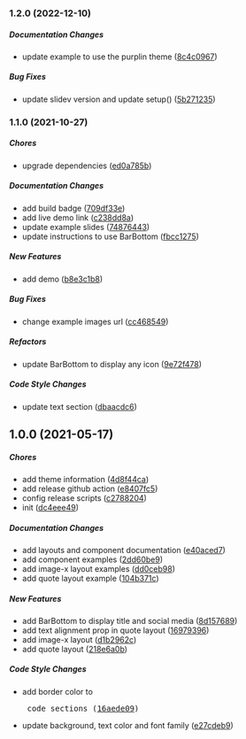 ### 1.2.0 (2022-12-10)

##### Documentation Changes

*  update example to use the purplin theme ([8c4c0967](https://github.com/moudev/slidev-theme-purplin/commit/8c4c0967684a0711577e604f286570ffaedd6d53))

##### Bug Fixes

*  update slidev version and update setup() ([5b271235](https://github.com/moudev/slidev-theme-purplin/commit/5b27123518a75d6ca880024eeb5b2f13db9e4ff7))

### 1.1.0 (2021-10-27)

##### Chores

*  upgrade dependencies ([ed0a785b](https://github.com/moudev/slidev-theme-purplin/commit/ed0a785b48c3dcdfda3d8761a03fb60bdca82cc8))

##### Documentation Changes

*  add build badge ([709df33e](https://github.com/moudev/slidev-theme-purplin/commit/709df33e7a16f8be948587023ec92d2f1a208b4c))
*  add live demo link ([c238dd8a](https://github.com/moudev/slidev-theme-purplin/commit/c238dd8adefc78c64296b7c745fd82e38de1a462))
*  update example slides ([74876443](https://github.com/moudev/slidev-theme-purplin/commit/748764436eae799565b6d72b7a7bd3b3ebf14e5b))
*  update instructions to use BarBottom ([fbcc1275](https://github.com/moudev/slidev-theme-purplin/commit/fbcc12752b7a4077648faffb03d41c3b18213dcf))

##### New Features

*  add demo ([b8e3c1b8](https://github.com/moudev/slidev-theme-purplin/commit/b8e3c1b8d7e93bd75a08eb055a40741582a24aa4))

##### Bug Fixes

*  change example images url ([cc468549](https://github.com/moudev/slidev-theme-purplin/commit/cc468549bae0c1646394f6b5297f46b00bdb1e53))

##### Refactors

*  update BarBottom to display any icon ([9e72f478](https://github.com/moudev/slidev-theme-purplin/commit/9e72f478130c8a450eb49245c46f533eff2c8eac))

##### Code Style Changes

*  update text section ([dbaacdc6](https://github.com/moudev/slidev-theme-purplin/commit/dbaacdc6c1cf7d433979193e5ec5e6dcc5d5bf35))

## 1.0.0 (2021-05-17)

##### Chores

*  add theme information ([4d8f44ca](https://github.com/moudev/slidev-theme-purplin/commit/4d8f44cac77e2812126b53bb40813680bd5aca96))
*  add release github action ([e8407fc5](https://github.com/moudev/slidev-theme-purplin/commit/e8407fc5887a097fe230cd92cf7b3af70de2d119))
*  config release scripts ([c2788204](https://github.com/moudev/slidev-theme-purplin/commit/c278820494b5a0aec0703914f432cd9c9a95e578))
*  init ([dc4eee49](https://github.com/moudev/slidev-theme-purplin/commit/dc4eee49a72b07cdaa850cadb98ec2d51eb19157))

##### Documentation Changes

*  add layouts and component documentation ([e40aced7](https://github.com/moudev/slidev-theme-purplin/commit/e40aced7bb81faa7deaccaba010981f4a00c6c63))
*  add <BarBottom /> component examples ([2dd60be9](https://github.com/moudev/slidev-theme-purplin/commit/2dd60be98dc8d6f6913dd7bef7de3a4d9877fae1))
*  add image-x layout examples ([dd0ceb98](https://github.com/moudev/slidev-theme-purplin/commit/dd0ceb98a48e24b32f05bf925bdd4848a7faa70c))
*  add quote layout example ([104b371c](https://github.com/moudev/slidev-theme-purplin/commit/104b371cc70e6e9245a08c56436e52cf7b98f9ea))

##### New Features

*  add BarBottom to display title and social media ([8d157689](https://github.com/moudev/slidev-theme-purplin/commit/8d157689c7511ed77d698795be06eae85a755eba))
*  add text alignment prop in quote layout ([16979396](https://github.com/moudev/slidev-theme-purplin/commit/169793969dc9a72e6b27bdbb6a16ca020e4afdf2))
*  add image-x layout ([d1b2962c](https://github.com/moudev/slidev-theme-purplin/commit/d1b2962cfe7d7e2be519a3922191e5ab1bf606b5))
*  add quote layout ([218e6a0b](https://github.com/moudev/slidev-theme-purplin/commit/218e6a0b20aa045bf985415fe48e2eddead1c61b))

##### Code Style Changes

*  add border color to <pre /> code sections ([16aede09](https://github.com/moudev/slidev-theme-purplin/commit/16aede09e0d17d24df917f08cebf743e496c2f55))
*  update background, text color and font family ([e27cdeb9](https://github.com/moudev/slidev-theme-purplin/commit/e27cdeb90a7219c763f43d9e8b0d059ad1529c2d))

